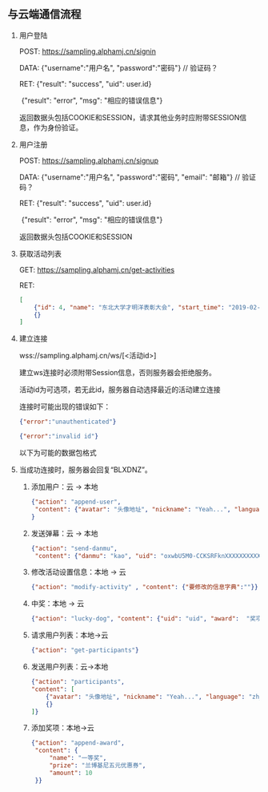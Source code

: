 ## 与云端通信流程

1. 用户登陆

   POST: https://sampling.alphamj.cn/signin

   DATA: {"username":"用户名", "password":"密码"}   // 验证码？

   RET: {"result": "success", "uid": user.id}

   ​         {"result": "error", "msg": "相应的错误信息"}

   返回数据头包括COOKIE和SESSION，请求其他业务时应附带SESSION信息，作为身份验证。

2. 用户注册

   POST: https://sampling.alphamj.cn/signup

   DATA: {"username":"用户名", "password":"密码", "email": "邮箱"}   // 验证码？

   RET: {"result": "success", "uid": user.id}

   ​         {"result": "error", "msg": "相应的错误信息"}

   返回数据头包括COOKIE和SESSION

3. 获取活动列表

   GET: https://sampling.alphamj.cn/get-activities

   RET: 

   ```json
   [
       {"id": 4, "name": "东北大学才明洋表彰大会", "start_time": "2019-02-30 08:20:18", "end_time": "2019-2-31 20:17:24"},
       {}
   ]
   ```

4. 建立连接

   wss://sampling.alphamj.cn/ws/[<活动id>]

   建立ws连接时必须附带Session信息，否则服务器会拒绝服务。

   活动id为可选项，若无此id，服务器自动选择最近的活动建立连接

   连接时可能出现的错误如下：

   ```json
   {"error":"unauthenticated"}
   ```
   ```json
   {"error":"invalid id"}
   ```

   以下为可能的数据包格式

5. 当成功连接时，服务器会回复“BLXDNZ”。

   1. 添加用户：云 -> 本地

      ```json
      {"action": "append-user", 
       "content": {"avatar": "头像地址", "nickname": "Yeah...", "language": "zh_CN", "nickName": "Yeah...", "country": "China", "province": "Jilin", "gender": 1, "uid": "oxwbU5M0-CCKSRFknXXXXXXXXXXX", "city": "Yanbian"}
      }
      ```

   2. 发送弹幕：云 -> 本地

      ```json
      {"action": "send-danmu", 
       "content": {"danmu": "kao", "uid": "oxwbU5M0-CCKSRFknXXXXXXXXXXX"}}
      ```

   3. 修改活动设置信息：本地 -> 云

      ```json
      {"action": "modify-activity" , "content": {"要修改的信息字典":""}}
      ```

   4. 中奖：本地 -> 云

      ```json
      {"action": "lucky-dog", "content": {"uid": "uid", "award":  "奖项名称"}}
      ```

   5. 请求用户列表：本地->云

      ```json
      {"action": "get-participants"}
      ```

   6. 发送用户列表：云->本地

      ```json
      {"action": "participants", 
      "content": [
          {"avatar": "头像地址", "nickname": "Yeah...", "language": "zh_CN", "nickName": "Yeah...", "country": "China", "province": "Jilin", "gender": 1, "uid": "oxwbU5M0-CCKSRFknXXXXXXXXXXX", "city": "Yanbian"},
          {}
      ]}
      ```

   7. 添加奖项：本地->云

      ```json
      {"action": "append-award",
       "content": {
           "name": "一等奖",
           "prize": "兰博基尼五元优惠券",
           "amount": 10
       }}
      ```


